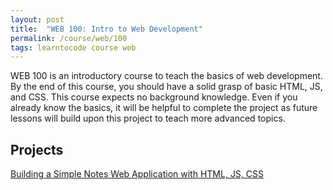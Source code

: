 ```yaml
---
layout: post
title:  "WEB 100: Intro to Web Development"
permalink: /course/web/100
tags: learntocode course web
---
```


WEB 100 is an introductory course to teach the basics of web development. By the end of this course, you should have a solid grasp of basic HTML, JS, and CSS.  This course expects no background knowledge. Even if you already know the basics, it will be helpful to complete the project as future lessons will build upon this project to teach more advanced topics.

## Projects

[Building a Simple Notes Web Application with HTML, JS, CSS](/building-a-simple-notes-web-application-with-html-js-and-css)